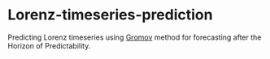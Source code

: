 # Lorenz-timeseries-prediction

Predicting Lorenz timeseries using [Gromov](https://www.researchgate.net/publication/334370895_Chaotic_time_series_prediction_after_the_horizon_of_prediction) 
method for forecasting after the Horizon of Predictability.


